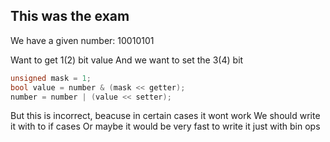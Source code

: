 ## This was the exam
We have a given number: 10010101

Want to get 1(2) bit value
And we want to set the 3(4) bit

``` c++
unsigned mask = 1;
bool value = number & (mask << getter);
number = number | (value << setter);
```

But this is incorrect, beacuse in certain cases it wont work
We should write it with to if cases
Or maybe it would be very fast to write it just with bin ops
